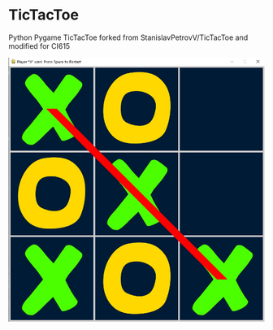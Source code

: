 # TicTacToe
Python Pygame TicTacToe forked from StanislavPetrovV/TicTacToe and modified for CI615

![TicTacToe](screenshot/1.jpg "TicTacToe")